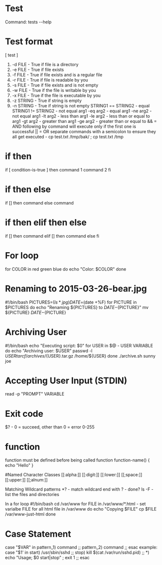 # Test
Command: tests --help
# Test format
[ test ] 
  1. -d FILE - True if file is a directory
  2. -e FILE - True if file exists
  3. -f FILE - True if file exists and is a regular file
  4. -r FILE - True if file is readable by you
  5. -s FILE - True if file exists and is not empty
  6. -w FILE - True if the file is writable by you
  7. -x FILE - True if the file is executable by you
  8. -z STRING - True if string is empty
  9. -n STRING - True if string is not empty
     STRING1 == STRING2 - equal
     STRING1 != STRING2 - not equal
arg1 -eq arg2 - equal
arg1 -ne arg2 - not equal
arg1 -lt arg2 - less than
arg1 -le arg2 - less than or equal to
arg1 -gt arg2 - greater than
arg1 -ge arg2 - greater than or equal to
&& = AND  following by command will execute only if the first one is successful 
|| = OR
separate commands with a semicolon to ensure they all get executed - cp test.txt /tmp/bak/ ; cp test.txt /tmp
 
# if then #
if [ condition-is-true ]
then 
  command 1
  command 2
fi
# if then else #
if []
then
  command
else
  command
# if then elif then else #
if []
then
  command 
elif []
then
  command
else
fi

# For loop #
for COLOR in red green blue 
do
  echo "Color: $COLOR"
done

# Renaming to 2015-03-26-bear.jpg
#!/bin/bash
PICTURES=$(ls *jpg)
DATE=$(date +%F)
for PICTURE in $PICTURES
do 
  echo "Renaming ${PICTURES} to ${DATE}-${PICTURE}"
  mv ${PICTURE} ${DATE}-${PICTURE}
# Archiving User #
#!/bin/bash
echo "Executing script: $0"
for USER in $@  - USER VARIABLE
do
  echo "Archiving user: $USER"
  passwd -l $USER
  tar cf /archives/${USER}.tar.gz /home/${USER}
done
./archive.sh sunny joe

# Accepting User Input (STDIN) #
  read -p "PROMPT" VARIABLE

# Exit code #
  $? - 0 = succeed, other than 0 = error
  0-255
# function #
function must be defined before being called
function function-name() {
  echo "Hello"
  } 

#Named Character Classes
[[:alpha:]]
[[:digit:]]
[[:lower:]]
[[;space:]]
[[:upper:]]
[[;alnum:]]

Matching Wildcard patterns
*\? - match wildcard end with ? - done?
ls -F - list the files and directories

In a for loop
#!/bin/bash
cd /var/www
for FILE in /var/www/*.html - set varialbe FILE for all html file in /var/www
do 
  echo "Copying $FILE"
  cp $FILE /var/www-just-html
done

# Case Statement #
case "$VAR" in 
 pattern_1)
   command
   ;;
  pattern_2)
    command
    ;;
  esac
example:
  case "$1' in 
    start)
      /usr/sbin/sshd
      ;;
    stop)
      kill $(cat /var/run/sshd.pid)
      ;;
    *)
      echo "Usage; $0 start|stop" ; exit 1
      ;;
  esac
